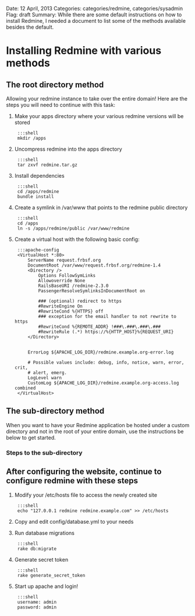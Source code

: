 Date: 12 April, 2013
Categories: categories/redmine, categories/sysadmin
Flag: draft
Summary: While there are some default instructions on how to install Redmine, I needed a document to list some of the methods available besides the default.

# Installing Redmine with various methods

## The root directory method

Allowing your redmine instance to take over the entire domain! Here are the steps you will need to continue with this task:



1. Make your apps directory where your various redmine versions will be stored

		:::shell
		mkdir /apps

1. Uncompress redmine into the apps directory

	    :::shell
	    tar zxvf redmine.tar.gz

1. Install dependencies

		:::shell
		cd /apps/redmine
		bundle install

1. Create a symlink in /var/www that points to the redmine public directory

		:::shell
		cd /apps
		ln -s /apps/redmine/public /var/www/redmine

1. Create a virtual host with the following basic config:

		:::apache-config
		<VirtualHost *:80>
			ServerName request.frbsf.org
			DocumentRoot /var/www/request.frbsf.org/redmine-1.4
			<Directory />
				Options FollowSymLinks
				Allowoverride None
				RailsBaseURI /redmine-2.3.0
				PassengerResolveSymlinksInDocumentRoot on

				### (optional) redirect to https
		        #RewriteEngine On
	       		#RewriteCond %{HTTPS} off
	        	### exception for the email handler to not rewrite to https
	        	#RewriteCond %{REMOTE_ADDR} !###\.###\.###\.###
	        	#RewriteRule (.*) https://%{HTTP_HOST}%{REQUEST_URI}
			</Directory>


			ErrorLog ${APACHE_LOG_DIR}/redmine.example.org-error.log

	        # Possible values include: debug, info, notice, warn, error, crit,
	        # alert, emerg.
	        LogLevel warn
	        CustomLog ${APACHE_LOG_DIR}/redmine.example.org-access.log combined
		</VirtualHost>


## The sub-directory method

When you want to have your Redmine application be hosted under a custom directory and not in the root of your entire domain, use the instructions be below to get started.

### Steps to the sub-directory






## After configuring the website, continue to configure redmine with these steps

1. Modify your /etc/hosts file to access the newly created site

		:::shell
		echo "127.0.0.1 redmine redmine.example.com" >> /etc/hosts

1. Copy and edit config/database.yml to your needs

1. Run database migrations

		:::shell
		rake db:migrate

1. Generate secret token

		:::shell
		rake generate_secret_token

1. Start up apache and login!

		:::shell
		username: admin
		password: admin

